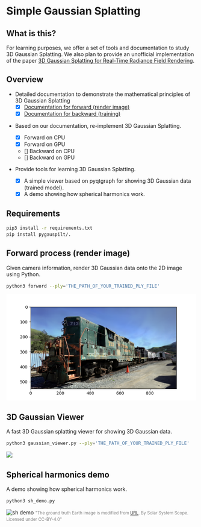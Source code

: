 # Simple Gaussian Splatting

## What is this? 

For learning purposes, we offer a set of tools and documentation to study 3D Gaussian Splatting. We also plan to provide an unofficial implementation of the paper [3D Gaussian Splatting
for Real-Time Radiance Field Rendering](https://repo-sam.inria.fr/fungraph/3d-gaussian-splatting/).


## Overview 

* Detailed documentation to demonstrate the mathematical principles of 3D Gaussian Splatting
    - [x] [Documentation for forward (render image)](docs/forward.pdf)
    - [x] [Documentation for backward (training)](docs/backward.pdf)

- Based on our documentation, re-implement 3D Gaussian Splatting.
    - [x] Forward on CPU
    - [x] Forward on GPU
    - [] Backward on CPU
    - [] Backward on GPU

- Provide tools for learning 3D Gaussian Splatting.
    - [x] A simple viewer based on pyqtgraph for showing 3D Gaussian data (trained model).
    - [x] A demo showing how spherical harmonics work.

## Requirements 

```bash
pip3 install -r requirements.txt
pip install pygauspilt/.
```

## Forward process (render image)

Given camera information, render 3D Gaussian data onto the 2D image using Python.

```bash
python3 forword --ply='THE_PATH_OF_YOUR_TRAINED_PLY_FILE'
```
![forword demo](imgs/forword.png)

## 3D Gaussian Viewer 

A fast 3D Gaussian splatting viewer for showing 3D Gaussian data. 

```bash
python3 gaussian_viewer.py --ply='THE_PATH_OF_YOUR_TRAINED_PLY_FILE'
```

<img src="imgs/viewer.gif" width="640px">



## Spherical harmonics demo

A demo showing how spherical harmonics work.

```bash
python3 sh_demo.py
```

![sh demo](imgs/sh_demo.gif)
<span style="font-size: 80%; color: Gray;">"The ground truth Earth image is modified from [URL](https://commons.wikimedia.org/wiki/File:Solarsystemscope_texture_8k_earth_daymap.jpg). By Solar System Scope. Licensed under CC-BY-4.0"</span>